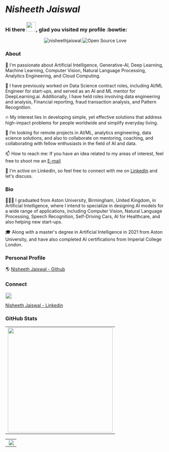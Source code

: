 # *Nisheeth Jaiswal*

### Hi there <img src="https://raw.githubusercontent.com/iampavangandhi/iampavangandhi/master/gifs/Hi.gif" width="30px"/>, glad you visited my profile :bowtie: 


<p align="center">
<img src="https://komarev.com/ghpvc/?username=nisheethjaiswal&style=flat-square" alt="nisheethjaiswal" />
 <img alt="Open Source Love" src="https://img.shields.io/badge/-%E2%9D%A4%20Open%20Source-yellowgreen?style=flat-square&logo=Github&logoColor=black" />
</p>

<!--
**nisheethjaiswal/nisheethjaiswal** is a ✨ _special_ ✨ repository because its `README.md` (this file) appears on your GitHub profile.

Here are some ideas to get you started:

- 🔭 I’m currently working on ...
- 🌱 I’m currently learning ...
- 👯 I’m looking to collaborate on ...
- 🤔 I’m looking for help with ...
- 💬 Ask me about ...
- 📫 How to reach me: ...
- 😄 Pronouns: ...
- ⚡ Fun fact: ...
-->


### About

🔭  I'm passionate about Artificial Intelligence, Generative-AI, Deep Learning, Machine Learning, Computer Vision, Natural Language Processing, Analytics Engineering, and Cloud Computing. 

🌱  I have previously worked on Data Science contract roles, including AI/ML Engineer for start-ups, and served as an AI and ML mentor for DeepLearning.ai. Additionally, I have held roles involving data engineering and analysis, Financial reporting, fraud transaction analysis, and Pattern Recognition. 

🔥  My interest lies in developing simple, yet effective solutions that address high-impact problems for people worldwide and simplify everyday living.

👯  I’m looking for remote projects in AI/ML, analytics engineering, data science solutions, and also to collaborate on mentoring, coaching, and collaborating with fellow enthusiasts in the field of AI and data.

📫  How to reach me: If you have an idea related to my areas of interest, feel free to shoot me an [E-mail](nisheeth.jaiswal2013@gmail.com) 

🤗 I'm active on LinkedIn, so feel free to connect with me on [LinkedIn](https://www.linkedin.com/in/nisheethjaiswal/) and let's discuss.

### Bio

👨🏻‍💻 I graduated from Aston University, Birmingham, United Kingdom, in Artificial Intelligence, where I intend to specialize in designing AI models for a wide range of applications, including Computer Vision, Natural Language Processing, Speech Recognition, Self-Driving Cars, AI for Healthcare, and also helping new start-ups.

🎓 Along with a master's degree in Artificial Intelligence in 2021 from Aston University, and have also completed AI certifications from Imperial College London.

### Personal Profile

🌎  [Nisheeth Jaiswal - Github](https://github.com/nisheethjaiswal)

### Connect

<a href="https://linkedin.com/in/nisheethjaiswal/">
  <img align="left" alt="Nisheeth Jaiswal's LinkedIn" width="20px" height="20px" src="https://cdn.icon-icons.com/icons2/1753/PNG/512/iconfinder-social-media-applications-14linkedin-4102586_113786.png" />
</a>
<br/>  

[Nisheeth Jaiswal - Linkedin](https://linkedin.com/in/nisheethjaiswal/)

### GitHub Stats

<table class="center" style="width:100%;">
  <tr>
    <td align="center">
<img src="https://github-readme-stats.vercel.app/api/top-langs/?username=nisheethjaiswal&layout=compact&bg_color=22272E&text_color=CDD9E5&langs_count=10&hide_border=true" width="330px"/>
</tr>
</table>
 
<table class="center" style="width:100%;">
  <tr>
    <td align="center">
<img align="right" src="https://github-profile-trophy.vercel.app/?username=nisheethjaiswal&theme=onedark&row=2&column=4&no-frame=true&margin-w=16&margin-h=16&no-bg=true" />
</tr>
</table>
